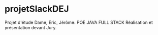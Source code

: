 # projetSlackDEJ
Projet d'étude Dame, Eric, Jérôme. POE JAVA FULL STACK Réalisation et présentation devant Jury.
